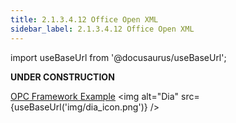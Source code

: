 ```yaml
---
title: 2.1.3.4.12 Office Open XML
sidebar_label: 2.1.3.4.12 Office Open XML
---
```


import useBaseUrl from '@docusaurus/useBaseUrl';


**UNDER CONSTRUCTION**

[OPC Framework Example](OPC_Framework_Example_task3197TiffActivate.dia)  <img alt="Dia" src={useBaseUrl('img/dia_icon.png')} />
